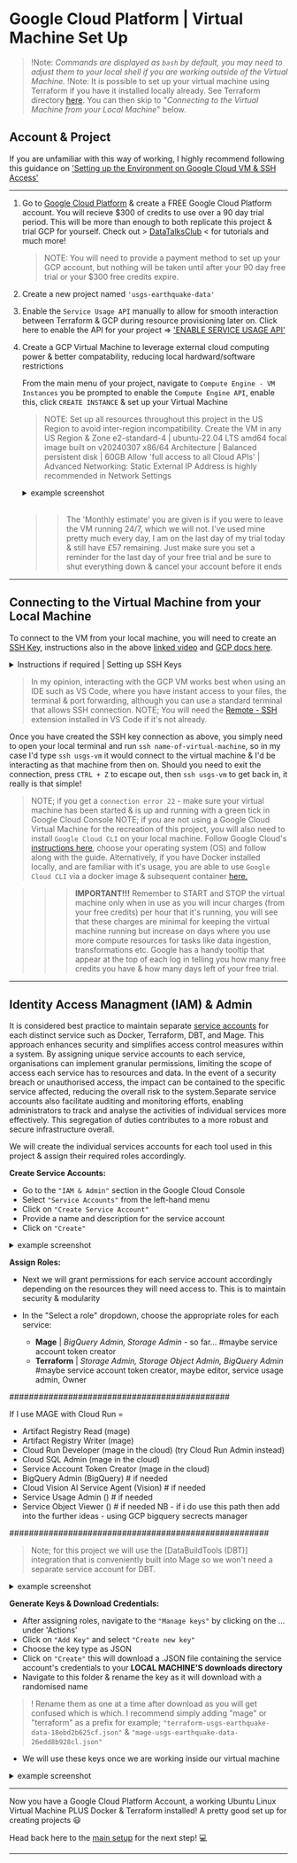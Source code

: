 # Google Cloud Platform | Virtual Machine Set Up

> !Note: _Commands are displayed as `bash` by default, you may need to adjust them to your local shell if you are working outside of the Virtual Machine._
> !Note: It is possible to set up your virtual machine using Terraform if you have it installed locally already. See Terraform directory [here](src\terraform). You can then skip to "_Connecting to the Virtual Machine from your Local Machine_" below.

## Account & Project

If you are unfamiliar with this way of working, I highly recommend following this guidance on ['Setting up the Environment on Google Cloud VM & SSH Access'](https://youtu.be/ae-CV2KfoN0?list=PL3MmuxUbc_hJed7dXYoJw8DoCuVHhGEQb)

----------------------

1. Go to [Google Cloud Platform](https://cloud.google.com) & create a FREE Google Cloud Platform account. You will recieve $300 of credits to use over a 90 day trial period. This will be more than enough to both replicate this project & trial GCP for yourself. Check out > [DataTalksClub](https://www.youtube.com/c/DataTalksClub) < for tutorials and much more!

    > NOTE:  You will need to provide a payment method to set up your GCP account, but nothing will be taken until after your 90 day free trial or your $300 free credits expire.

2. Create a new project named `'usgs-earthquake-data'`

3. Enable the `Service Usage API` manually to allow for smooth interaction between Terraform & GCP during resource provisioning later on. Click here to enable the API for your project => ['ENABLE SERVICE USAGE API'](https://console.cloud.google.com/apis/library/serviceusage.googleapis.com/)

4. Create a GCP Virtual Machine to leverage external cloud computing power & better compatability, reducing local hardward/software restrictions

    From the main menu of your project, navigate to `Compute Engine - VM Instances` you be prompted to enable the `Compute Engine API`, enable this, click `CREATE INSTANCE` & set up your Virtual Machine

    > NOTE:
    >Set up all resources throughout this project in the US Region to avoid inter-region incompatibility. Create the VM in any US Region & Zone
    > e2-standard-4 | ubuntu-22.04 LTS amd64 focal image built on v20240307 x86/64 Architecture | Balanced persistent disk | 60GB
    >Allow 'full access to all Cloud APIs' | Advanced Networking: Static External IP Address is highly recommended in Network Settings

    <details>
    <summary>example screenshot</summary>
    <img src="images/machine-config1.jpg" alt="VM-CONFIG" height="300" width="600">
    <img src="images/machine-config2.jpg" alt="VM-CONFIG" height="300" width="600">
    </details>
    <br>

    >>The 'Monthly estimate' you are given is if you were to leave the VM running 24/7, which we will not. I've used mine pretty much every day, I am on the last day of my trial today & still have £57 remaining. Just make sure you set a reminder for the last day of your free trial and be sure to shut everything down & cancel your account before it ends

----------------------

## Connecting to the Virtual Machine from your Local Machine

To connect to the VM from your local machine, you will need to create an [SSH Key](https://cloud.google.com/compute/docs/instances/ssh), instructions also in the above [linked video](https://youtu.be/ae-CV2KfoN0?list=PL3MmuxUbc_hJed7dXYoJw8DoCuVHhGEQb) and [GCP docs here](https://cloud.google.com/compute/docs/connect/create-ssh-keys#linux-and-macos).


<details>
  <summary>Instructions if required | Setting up SSH Keys</summary>
  
Choose your preferred local directory to save your SSH keys securely in a hidden `.ssh` folder. The filename could be `gcp_vm_ssh` for example, `username` would be your preferred name

Open a local `Git Bash` terminal where `ssh-keygen` is pre-installed:

If you don't already have a folder for `SSH Keys` create one:

```bash
mkdir .ssh
```

```bash
ssh-keygen -t rsa -f ~/.ssh/KEY_FILENAME -C USERNAME -b 2048
```

`ssh-keygen` will save your private key file `~/.ssh/KEY_FILENAME` and your public key file `~/.ssh/KEY_FILENAME.pub`

Disply the contents of the file & copy it:

```bash
cat ~/.ssh/KEY_FILENAME.pub | clip
```

* Navigate back to Google Cloud Platform Console
* Back to the `Compute Engine` on the left menu
* Scroll down to `metadata` & click `SSH Keys` 
* Click `Add SSH Key` & paste the key into the box 
* Save the SSH Key 
* Go to the `Compute Engine` page & copy the `External IP Address`

Now go back to your Git Bash terminal & run: 

```bash
ssh -i ~/.ssh/KEY_FILENAME USERNAME@EXTERNAL_IP
```

Confirm with a `yes` | Note; if you put a password in here, then you'll have to do this every time you log in so unless you require one for security, you can leave it blank by pressing `enter`

You should now see the homescreen of your Virtual Machine 

<img src="images\bash-ssh-screen.jpg" alt="bash-ssh-login" height="300" width="600">

`Ctrl + D` to log out of the VM. We will now set up a `config` file to allow for easier access each time using just `ssh vm-name` 

```bash
touch ~/.ssh/config && nano ~/.ssh/config
```

```bash 
Host VM_NAME
    HostName VM_EXTERNAL_IP_ADDRESS
    User USERNAME_FROM_BEFORE 
    IdentityFile absolute/path/to/.ssh/key
```

`Ctrl + O` `Enter` `Ctrl + X` to write, save & exit 

Now, open a new terminal & type in `ssh VM-NAME` and you'll have instant access to your virtual machine! 😄

</details>


>In my opinion, interacting with the GCP VM works best when using an IDE such as VS Code, where you have instant access to your files, the terminal & port forwarding, although you can use a standard terminal that allows SSH connection.
>NOTE; You will need the [Remote - SSH](https://marketplace.visualstudio.com/items?itemName=ms-vscode-remote.remote-ssh) extension installed in VS Code if it's not already.

Once you have created the SSH key connection as above, you simply need to open your local terminal and run `ssh name-of-virtual-machine`, so in my case I'd type `ssh usgs-vm` it would connect to the virtual machine & I'd be interacting as that machine from then on. Should you need to exit the connection, press `CTRL + Z` to escape out, then `ssh usgs-vm` to get back in, it really is that simple!

> NOTE; if you get a `connection error 22` - make sure your virtual machine has been started & is up and running with a green tick in Google Cloud Console
> NOTE; if you are not using a Google Cloud Virtual Machine for the recreation of this project, you will also need to install `Google Cloud CLI` on your local machine. Follow Google Cloud's [instructions here](https://cloud.google.com/sdk/docs/install-sdk), choose your operating system (OS) and follow along with the guide. Alternatively, if you have Docker installed locally, and are familiar with it's usage, you are able to use `Google Cloud CLI` via a docker image & subsequent container [here.](https://cloud.google.com/sdk/docs/downloads-docker)

>>> **IMPORTANT!!!** Remember to START and STOP the virtual machine only when in use as you will incur charges (from your free credits) per hour that it's running, you will see that these charges are minimal for keeping the virtual machine running but increase on days where you use more compute resources for tasks like data ingestion, transformations etc. Google has a handy tooltip that appear at the top of each log in telling you how many free credits you have & how many days left of your free trial.

----------------------

## Identity Access Managment (IAM) & Admin

It is considered best practice to maintain separate [service accounts](https://cloud.google.com/iam/docs/service-account-overview/) for each distinct service such as Docker, Terraform, DBT, and Mage. This approach enhances security and simplifies access control measures within a system. By assigning unique service accounts to each service, organisations can implement granular permissions, limiting the scope of access each service has to resources and data. In the event of a security breach or unauthorised access, the impact can be contained to the specific service affected, reducing the overall risk to the system.Separate service accounts also facilitate auditing and monitoring efforts, enabling administrators to track and analyse the activities of individual services more effectively. This segregation of duties contributes to a more robust and secure infrastructure overall.

We will create the individual services accounts for each tool used in this project & assign their required roles accordingly.

**Create Service Accounts:**

* Go to the `"IAM & Admin"` section in the Google Cloud Console
* Select `"Service Accounts"` from the left-hand menu
* Click on `"Create Service Account"`
* Provide a name and description for the service account
* Click on `"Create"`

<details>
<summary>example screenshot</summary>
<img src="images/service-account-setup1.jpg" alt="serviceaccountsetup" height="300" width="600">
</details>


**Assign Roles:**

* Next we will grant permissions for each service account accordingly depending on the resources they will need access to. This is to maintain security & modularity
* In the "Select a role" dropdown, choose the appropriate roles for each service:

  * __Mage__ | _BigQuery Admin, Storage Admin_ - so far... #maybe service account token creator
  * __Terraform__ | _Storage Admin, Storage Object Admin, BigQuery Admin_ 
  #maybe service account token creator, maybe editor, service usage admin, Owner

#############################################

If I use MAGE with Cloud Run = 
- Artifact Registry Read (mage)
- Artifact Registry Writer (mage)
- Cloud Run Developer (mage in the cloud) (try Cloud Run Admin instead) 
- Cloud SQL Admin (mage in the cloud)
- Service Account Token Creator (mage in the cloud)
- BigQuery Admin (BigQuery) # if needed 
- Cloud Vision AI Service Agent (Vision) # if needed
- Service Usage Admin () # if needed
- Service Object Viewer () # if needed
NB - if i do use this path then add into the further ideas - using GCP bigquery secrects manager

#####################################################
  
>Note; for this project we will use the [DataBuildTools (DBT)] integration that is conveniently built into Mage so we won't need a separate service account for DBT.

<details>
<summary>example screenshot</summary>
<img src="images/service-account-setup2.jpg" alt="serviceaccountsetup" height="300" width="600">
</details>


**Generate Keys & Download Credentials:**

* After assigning roles, navigate to the `"Manage keys"` by clicking on the ... under 'Actions'
* Click on `"Add Key"` and select `"Create new key"`
* Choose the key type as JSON
* Click on `"Create"` this will download a .JSON file containing the service account's credentials to your **LOCAL MACHINE'S downloads directory**
* Navigate to this folder & rename the key as it will download with a randomised name

> ! Rename them as one at a time after download as you will get confused which is which. I recommend simply adding "mage" or "terraform" as a prefix for example; `"terraform-usgs-earthquake-data-18ebd2b625cf.json"` & `"mage-usgs-earthquake-data-26edd8b928cl.json"`

* We will use these keys once we are working inside our virtual machine

<details>
<summary>example screenshot</summary>
<img src="images/service-account-keys.jpg" alt="serviceaccountkeys" height="300" width="600">
</details>

------------------------

Now you have a Google Cloud Platform Account, a working Ubuntu Linux Virtual Machine PLUS Docker & Terraform installed! A pretty good set up for creating projects 😃

Head back here to the [main setup](setup.md) for the next step! 💻

------------------------

